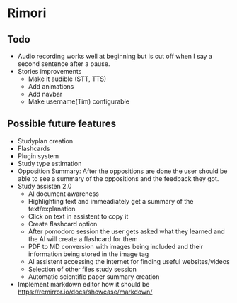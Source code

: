 # Rimori

## Todo

* Audio recording works well at beginning but is cut off when I say a second sentence after a pause.
* Stories improvements
  * Make it audible (STT, TTS)
  * Add animations
  * Add navbar
  * Make username(Tim) configurable

## Possible future features

* Studyplan creation
* Flashcards
* Plugin system
* Study type estimation
* Opposition Summary: After the oppositions are done the user should be able to see a summary of the oppositions and the feedback they got.
* Study assisten 2.0
  * AI document awareness
  * Highlighting text and immeadiately get a summary of the text/explanation
  * Click on text in assistent to copy it
  * Create flashcard option
  * After pomodoro session the user gets asked what they learned and the AI will create a flashcard for them
  * PDF to MD conversion with images being included and their information being stored in the image tag
  * AI assistent accessing the internet for finding useful websites/videos
  * Selection of other files study session
  * Automatic scientific paper summary creation
* Implement markdown editor how it should be https://remirror.io/docs/showcase/markdown/ 